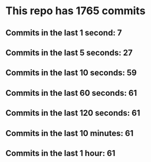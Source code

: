 # This repo has 1765 commits

## Commits in the last 1 second: 7
## Commits in the last 5 seconds: 27
## Commits in the last 10 seconds: 59
## Commits in the last 60 seconds: 61
## Commits in the last 120 seconds: 61
## Commits in the last 10 minutes: 61
## Commits in the last 1 hour: 61
